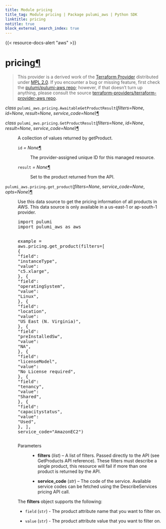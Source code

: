 ```yaml
---
title: Module pricing
title_tag: Module pricing | Package pulumi_aws | Python SDK
linktitle: pricing
notitle: true
block_external_search_index: true
---
```


{{< resource-docs-alert "aws" >}}

<div class="section" id="pricing">
<h1>pricing<a class="headerlink" href="#pricing" title="Permalink to this headline">¶</a></h1>
<blockquote>
<div><p>This provider is a derived work of the <a class="reference external" href="https://github.com/terraform-providers/terraform-provider-aws">Terraform Provider</a> distributed under
<a class="reference external" href="https://www.mozilla.org/en-US/MPL/2.0/">MPL 2.0</a>. If you encounter a bug or missing feature, first check the
<a class="reference external" href="https://github.com/pulumi/pulumi-aws/issues">pulumi/pulumi-aws repo</a>; however, if that doesn’t turn up
anything, please consult the source <a class="reference external" href="https://github.com/terraform-providers/terraform-provider-aws/issues">terraform-providers/terraform-provider-aws repo</a>.</p>
</div></blockquote>
<span class="target" id="module-pulumi_aws.pricing"></span><dl class="py class">
<dt id="pulumi_aws.pricing.AwaitableGetProductResult">
<em class="property">class </em><code class="sig-prename descclassname">pulumi_aws.pricing.</code><code class="sig-name descname">AwaitableGetProductResult</code><span class="sig-paren">(</span><em class="sig-param"><span class="n">filters</span><span class="o">=</span><span class="default_value">None</span></em>, <em class="sig-param"><span class="n">id</span><span class="o">=</span><span class="default_value">None</span></em>, <em class="sig-param"><span class="n">result</span><span class="o">=</span><span class="default_value">None</span></em>, <em class="sig-param"><span class="n">service_code</span><span class="o">=</span><span class="default_value">None</span></em><span class="sig-paren">)</span><a class="headerlink" href="#pulumi_aws.pricing.AwaitableGetProductResult" title="Permalink to this definition">¶</a></dt>
<dd></dd></dl>

<dl class="py class">
<dt id="pulumi_aws.pricing.GetProductResult">
<em class="property">class </em><code class="sig-prename descclassname">pulumi_aws.pricing.</code><code class="sig-name descname">GetProductResult</code><span class="sig-paren">(</span><em class="sig-param"><span class="n">filters</span><span class="o">=</span><span class="default_value">None</span></em>, <em class="sig-param"><span class="n">id</span><span class="o">=</span><span class="default_value">None</span></em>, <em class="sig-param"><span class="n">result</span><span class="o">=</span><span class="default_value">None</span></em>, <em class="sig-param"><span class="n">service_code</span><span class="o">=</span><span class="default_value">None</span></em><span class="sig-paren">)</span><a class="headerlink" href="#pulumi_aws.pricing.GetProductResult" title="Permalink to this definition">¶</a></dt>
<dd><p>A collection of values returned by getProduct.</p>
<dl class="py attribute">
<dt id="pulumi_aws.pricing.GetProductResult.id">
<code class="sig-name descname">id</code><em class="property"> = None</em><a class="headerlink" href="#pulumi_aws.pricing.GetProductResult.id" title="Permalink to this definition">¶</a></dt>
<dd><p>The provider-assigned unique ID for this managed resource.</p>
</dd></dl>

<dl class="py attribute">
<dt id="pulumi_aws.pricing.GetProductResult.result">
<code class="sig-name descname">result</code><em class="property"> = None</em><a class="headerlink" href="#pulumi_aws.pricing.GetProductResult.result" title="Permalink to this definition">¶</a></dt>
<dd><p>Set to the product returned from the API.</p>
</dd></dl>

</dd></dl>

<dl class="py function">
<dt id="pulumi_aws.pricing.get_product">
<code class="sig-prename descclassname">pulumi_aws.pricing.</code><code class="sig-name descname">get_product</code><span class="sig-paren">(</span><em class="sig-param"><span class="n">filters</span><span class="o">=</span><span class="default_value">None</span></em>, <em class="sig-param"><span class="n">service_code</span><span class="o">=</span><span class="default_value">None</span></em>, <em class="sig-param"><span class="n">opts</span><span class="o">=</span><span class="default_value">None</span></em><span class="sig-paren">)</span><a class="headerlink" href="#pulumi_aws.pricing.get_product" title="Permalink to this definition">¶</a></dt>
<dd><p>Use this data source to get the pricing information of all products in AWS.
This data source is only available in a us-east-1 or ap-south-1 provider.</p>
<div class="highlight-python notranslate"><div class="highlight"><pre><span></span><span class="kn">import</span> <span class="nn">pulumi</span>
<span class="kn">import</span> <span class="nn">pulumi_aws</span> <span class="k">as</span> <span class="nn">aws</span>

<span class="n">example</span> <span class="o">=</span> <span class="n">aws</span><span class="o">.</span><span class="n">pricing</span><span class="o">.</span><span class="n">get_product</span><span class="p">(</span><span class="n">filters</span><span class="o">=</span><span class="p">[</span>
        <span class="p">{</span>
            <span class="s2">&quot;field&quot;</span><span class="p">:</span> <span class="s2">&quot;instanceType&quot;</span><span class="p">,</span>
            <span class="s2">&quot;value&quot;</span><span class="p">:</span> <span class="s2">&quot;c5.xlarge&quot;</span><span class="p">,</span>
        <span class="p">},</span>
        <span class="p">{</span>
            <span class="s2">&quot;field&quot;</span><span class="p">:</span> <span class="s2">&quot;operatingSystem&quot;</span><span class="p">,</span>
            <span class="s2">&quot;value&quot;</span><span class="p">:</span> <span class="s2">&quot;Linux&quot;</span><span class="p">,</span>
        <span class="p">},</span>
        <span class="p">{</span>
            <span class="s2">&quot;field&quot;</span><span class="p">:</span> <span class="s2">&quot;location&quot;</span><span class="p">,</span>
            <span class="s2">&quot;value&quot;</span><span class="p">:</span> <span class="s2">&quot;US East (N. Virginia)&quot;</span><span class="p">,</span>
        <span class="p">},</span>
        <span class="p">{</span>
            <span class="s2">&quot;field&quot;</span><span class="p">:</span> <span class="s2">&quot;preInstalledSw&quot;</span><span class="p">,</span>
            <span class="s2">&quot;value&quot;</span><span class="p">:</span> <span class="s2">&quot;NA&quot;</span><span class="p">,</span>
        <span class="p">},</span>
        <span class="p">{</span>
            <span class="s2">&quot;field&quot;</span><span class="p">:</span> <span class="s2">&quot;licenseModel&quot;</span><span class="p">,</span>
            <span class="s2">&quot;value&quot;</span><span class="p">:</span> <span class="s2">&quot;No License required&quot;</span><span class="p">,</span>
        <span class="p">},</span>
        <span class="p">{</span>
            <span class="s2">&quot;field&quot;</span><span class="p">:</span> <span class="s2">&quot;tenancy&quot;</span><span class="p">,</span>
            <span class="s2">&quot;value&quot;</span><span class="p">:</span> <span class="s2">&quot;Shared&quot;</span><span class="p">,</span>
        <span class="p">},</span>
        <span class="p">{</span>
            <span class="s2">&quot;field&quot;</span><span class="p">:</span> <span class="s2">&quot;capacitystatus&quot;</span><span class="p">,</span>
            <span class="s2">&quot;value&quot;</span><span class="p">:</span> <span class="s2">&quot;Used&quot;</span><span class="p">,</span>
        <span class="p">},</span>
    <span class="p">],</span>
    <span class="n">service_code</span><span class="o">=</span><span class="s2">&quot;AmazonEC2&quot;</span><span class="p">)</span>
</pre></div>
</div>
<dl class="field-list simple">
<dt class="field-odd">Parameters</dt>
<dd class="field-odd"><ul class="simple">
<li><p><strong>filters</strong> (<em>list</em>) – A list of filters. Passed directly to the API (see GetProducts API reference). These filters must describe a single product, this resource will fail if more than one product is returned by the API.</p></li>
<li><p><strong>service_code</strong> (<em>str</em>) – The code of the service. Available service codes can be fetched using the DescribeServices pricing API call.</p></li>
</ul>
</dd>
</dl>
<p>The <strong>filters</strong> object supports the following:</p>
<ul class="simple">
<li><p><code class="docutils literal notranslate"><span class="pre">field</span></code> (<code class="docutils literal notranslate"><span class="pre">str</span></code>) - The product attribute name that you want to filter on.</p></li>
<li><p><code class="docutils literal notranslate"><span class="pre">value</span></code> (<code class="docutils literal notranslate"><span class="pre">str</span></code>) - The product attribute value that you want to filter on.</p></li>
</ul>
</dd></dl>

</div>
